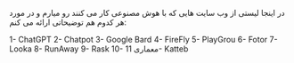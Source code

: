 در اینجا لیستی از وب سایت هایی که با هوش مصنوعی کار می کنند رو میارم و در مورد هر کدوم هم توضیحاتی ارائه می کنم:

1- ChatGPT
2- Chatpot
3- Google Bard
4- FireFly
5- PlayGrou
6- Fotor
7- Looka
8- RunAway
9- Rask
10- معماری
11- Katteb